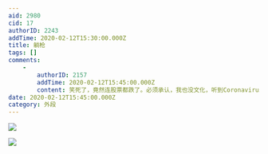 ```yaml
---
aid: 2980
cid: 17
authorID: 2243
addTime: 2020-02-12T15:30:00.000Z
title: 躺枪
tags: []
comments:
    -
        authorID: 2157
        addTime: 2020-02-12T15:45:00.000Z
        content: 笑死了，竟然连股票都跌了。必须承认，我也没文化，听到Coronavirus的时候，第一个联想到的也是啤酒。
date: 2020-02-12T15:45:00.000Z
category: 外段
---
```


![](https://imgur.com/Yrc9cwm.jpg)

![](https://imgur.com/8s6IdQR.jpg)
